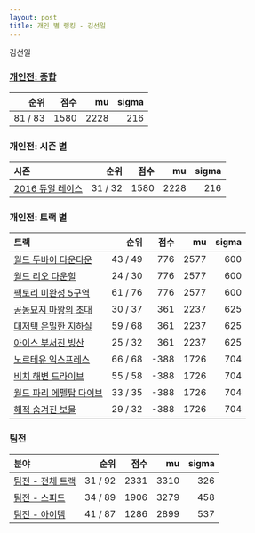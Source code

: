 ```yaml
---
layout: post
title: 개인 별 랭킹 - 김선일
---
```


김선일

### [개인전: 종합](../singles-full)

| 순위 | 점수 | mu | sigma |
|---:|---:|---:|---:|
| 81 / 83 | 1580 | 2228 | 216 |

### 개인전: 시즌 별

| 시즌 | 순위 | 점수 | mu | sigma |
|:---|---:|---:|---:|---:|
| [2016 듀얼 레이스](../singles-s2016_1) | 31 / 32 | 1580 | 2228 | 216 |

### 개인전: 트랙 별

| 트랙 | 순위 | 점수 | mu | sigma |
|:---|---:|---:|---:|---:|
| [월드 두바이 다운타운](../dubai) | 43 / 49 | 776 | 2577 | 600 |
| [월드 리오 다운힐](../rio) | 24 / 30 | 776 | 2577 | 600 |
| [팩토리 미완성 5구역](../district5) | 61 / 76 | 776 | 2577 | 600 |
| [공동묘지 마왕의 초대](../mawang) | 30 / 37 | 361 | 2237 | 625 |
| [대저택 은밀한 지하실](../jeotaek) | 59 / 68 | 361 | 2237 | 625 |
| [아이스 부서진 빙산](../boobing) | 25 / 32 | 361 | 2237 | 625 |
| [노르테유 익스프레스](../noex) | 66 / 68 | -388 | 1726 | 704 |
| [비치 해변 드라이브](../haebyun) | 55 / 58 | -388 | 1726 | 704 |
| [월드 파리 에펠탑 다이브](../eifel) | 33 / 35 | -388 | 1726 | 704 |
| [해적 숨겨진 보물](../haesumbo) | 29 / 32 | -388 | 1726 | 704 |

### 팀전

| 분야 | 순위 | 점수 | mu | sigma |
|:---|---:|---:|---:|---:|
| [팀전 - 전체 트랙](../team-full) | 31 / 92 | 2331 | 3310 | 326 |
| [팀전 - 스피드](../team-speed) | 34 / 89 | 1906 | 3279 | 458 |
| [팀전 - 아이템](../team-item) | 41 / 87 | 1286 | 2899 | 537 |
